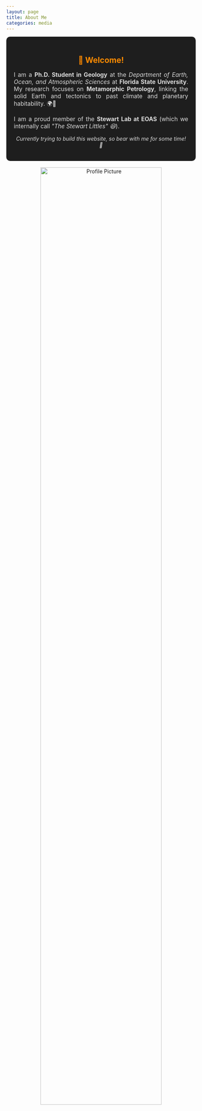 ```yaml
---
layout: page
title: About Me
categories: media
---
```


<div style="background: #1e1e1e; color: #ddd; padding: 20px; border-radius: 10px; box-shadow: 0 4px 8px rgba(255, 255, 255, 0.1);">
  <h2 style="color: #ff8a00; text-align: center;">👋 Welcome!</h2>
  
  <p style="text-align: justify; font-size: 1.1em;">
    I am a <strong>Ph.D. Student in Geology</strong> at the <em>Department of Earth, Ocean, and Atmospheric Sciences</em> at <strong>Florida State University</strong>. 
    My research focuses on <strong>Metamorphic Petrology</strong>, linking the solid Earth and tectonics to past climate and planetary habitability. 🌍🔬
  </p>

  <p style="text-align: justify; font-size: 1.1em;">
    I am a proud member of the <strong>Stewart Lab at EOAS</strong> (which we internally call <em>"The Stewart Littles" 😆</em>).
  </p>

  <p style="text-align: center; font-style: italic;">
    Currently trying to build this website, so bear with me for some time! 🚀
  </p>
</div>

<br>

<div style="text-align: center;">
  <img src="/assets/IMG_3718.JPG" alt="Profile Picture" style="width: 80%; max-width: 500px; height: auto; border-radius: 15px; box-shadow: 0 4px 10px rgba(255, 255, 255, 0.2);">
</div>

